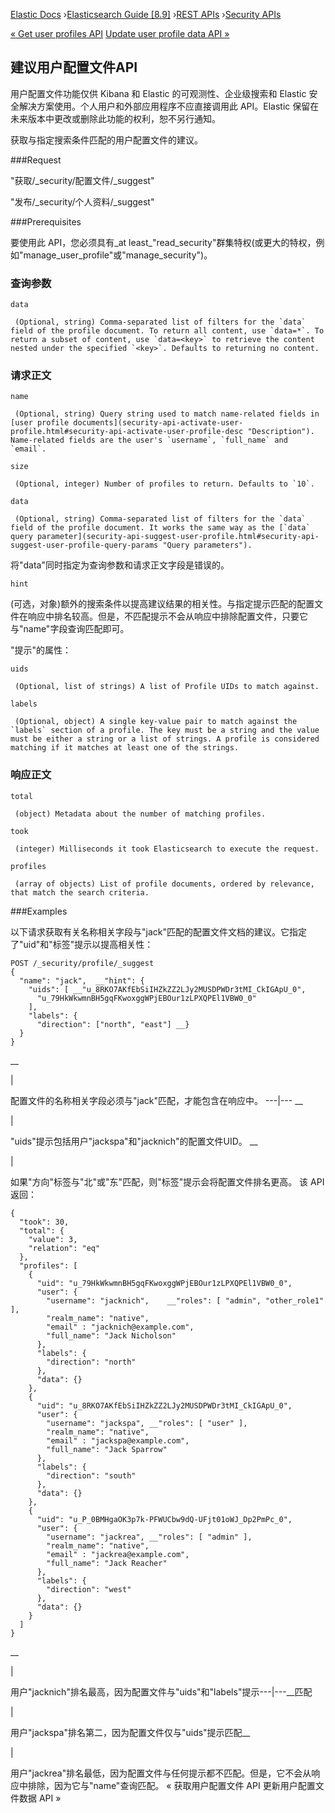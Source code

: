 

[Elastic Docs](/guide/) ›[Elasticsearch Guide [8.9]](index.md) ›[REST
APIs](rest-apis.md) ›[Security APIs](security-api.md)

[« Get user profiles API](security-api-get-user-profile.md) [Update user
profile data API »](security-api-update-user-profile-data.md)

## 建议用户配置文件API

用户配置文件功能仅供 Kibana 和 Elastic 的可观测性、企业级搜索和 Elastic 安全解决方案使用。个人用户和外部应用程序不应直接调用此 API。Elastic 保留在未来版本中更改或删除此功能的权利，恕不另行通知。

获取与指定搜索条件匹配的用户配置文件的建议。

###Request

"获取/_security/配置文件/_suggest"

"发布/_security/个人资料/_suggest"

###Prerequisites

要使用此 API，您必须具有_at least_"read_security"群集特权(或更大的特权，例如"manage_user_profile"或"manage_security")。

### 查询参数

`data`

     (Optional, string) Comma-separated list of filters for the `data` field of the profile document. To return all content, use `data=*`. To return a subset of content, use `data=<key>` to retrieve the content nested under the specified `<key>`. Defaults to returning no content. 

### 请求正文

`name`

     (Optional, string) Query string used to match name-related fields in [user profile documents](security-api-activate-user-profile.html#security-api-activate-user-profile-desc "Description"). Name-related fields are the user's `username`, `full_name` and `email`. 
`size`

     (Optional, integer) Number of profiles to return. Defaults to `10`. 
`data`

     (Optional, string) Comma-separated list of filters for the `data` field of the profile document. It works the same way as the [`data` query parameter](security-api-suggest-user-profile.html#security-api-suggest-user-profile-query-params "Query parameters"). 

将"data"同时指定为查询参数和请求正文字段是错误的。

`hint`

    

(可选，对象)额外的搜索条件以提高建议结果的相关性。与指定提示匹配的配置文件在响应中排名较高。但是，不匹配提示不会从响应中排除配置文件，只要它与"name"字段查询匹配即可。

"提示"的属性：

`uids`

     (Optional, list of strings) A list of Profile UIDs to match against. 
`labels`

     (Optional, object) A single key-value pair to match against the `labels` section of a profile. The key must be a string and the value must be either a string or a list of strings. A profile is considered matching if it matches at least one of the strings. 

### 响应正文

`total`

     (object) Metadata about the number of matching profiles. 
`took`

     (integer) Milliseconds it took Elasticsearch to execute the request. 
`profiles`

     (array of objects) List of profile documents, ordered by relevance, that match the search criteria. 

###Examples

以下请求获取有关名称相关字段与"jack"匹配的配置文件文档的建议。它指定了"uid"和"标签"提示以提高相关性：

    
    
    POST /_security/profile/_suggest
    {
      "name": "jack",  __"hint": {
        "uids": [ __"u_8RKO7AKfEbSiIHZkZZ2LJy2MUSDPWDr3tMI_CkIGApU_0",
          "u_79HkWkwmnBH5gqFKwoxggWPjEBOur1zLPXQPEl1VBW0_0"
        ],
        "labels": {
          "direction": ["north", "east"] __}
      }
    }

__

|

配置文件的名称相关字段必须与"jack"匹配，才能包含在响应中。   ---|---    __

|

"uids"提示包括用户"jackspa"和"jacknich"的配置文件UID。   __

|

如果"方向"标签与"北"或"东"匹配，则"标签"提示会将配置文件排名更高。   该 API 返回：

    
    
    {
      "took": 30,
      "total": {
        "value": 3,
        "relation": "eq"
      },
      "profiles": [
        {
          "uid": "u_79HkWkwmnBH5gqFKwoxggWPjEBOur1zLPXQPEl1VBW0_0",
          "user": {
            "username": "jacknich",    __"roles": [ "admin", "other_role1" ],
            "realm_name": "native",
            "email" : "jacknich@example.com",
            "full_name": "Jack Nicholson"
          },
          "labels": {
            "direction": "north"
          },
          "data": {}
        },
        {
          "uid": "u_8RKO7AKfEbSiIHZkZZ2LJy2MUSDPWDr3tMI_CkIGApU_0",
          "user": {
            "username": "jackspa", __"roles": [ "user" ],
            "realm_name": "native",
            "email" : "jackspa@example.com",
            "full_name": "Jack Sparrow"
          },
          "labels": {
            "direction": "south"
          },
          "data": {}
        },
        {
          "uid": "u_P_0BMHgaOK3p7k-PFWUCbw9dQ-UFjt01oWJ_Dp2PmPc_0",
          "user": {
            "username": "jackrea", __"roles": [ "admin" ],
            "realm_name": "native",
            "email" : "jackrea@example.com",
            "full_name": "Jack Reacher"
          },
          "labels": {
            "direction": "west"
          },
          "data": {}
        }
      ]
    }

__

|

用户"jacknich"排名最高，因为配置文件与"uids"和"labels"提示---|---__匹配

|

用户"jackspa"排名第二，因为配置文件仅与"uids"提示匹配__

|

用户"jackrea"排名最低，因为配置文件与任何提示都不匹配。但是，它不会从响应中排除，因为它与"name"查询匹配。   « 获取用户配置文件 API 更新用户配置文件数据 API »